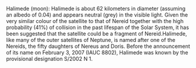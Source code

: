 Halimede (moon): Halimede is about 62 kilometers in diameter (assuming an albedo of 0.04) and appears neutral (grey) in the visible light. Given the very similar colour of the satellite to that of Nereid together with the high probability (41%) of collision in the past lifespan of the Solar System, it has been suggested that the satellite could be a fragment of Nereid.Halimede, like many of the outer satellites of Neptune, is named after one of the Nereids, the fifty daughters of Nereus and Doris. Before the announcement of its name on February 3, 2007 (IAUC 8802), Halimede was known by the provisional designation S/2002 N 1.
